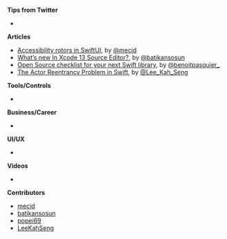 **Tips from Twitter**

*

**Articles**

* [Accessibility rotors in SwiftUI](https://swiftwithmajid.com/2021/09/14/accessibility-rotors-in-swiftui/), by [@mecid](https://twitter.com/mecid)
* [What’s new In Xcode 13 Source Editor?](https://batikansosun.medium.com/whats-new-in-xcode-13-source-editor-c4b6cd8a7295), by [@batikansosun](https://twitter.com/batikansosun)
* [Open Source checklist for your next Swift library](https://benoitpasquier.com/open-source-checklist-swift-library/), by [@benoitpasquier_](https://twitter.com/benoitpasquier_)
* [The Actor Reentrancy Problem in Swift](https://swiftsenpai.com/swift/actor-reentrancy-problem/), by [@Lee_Kah_Seng](https://twitter.com/Lee_Kah_Seng)

**Tools/Controls**

* 

**Business/Career**

* 

**UI/UX**

* 

**Videos**

* 

**Contributors**

* [mecid](https://github.com/mecid)
* [batikansosun](https://github.com/batikansosun)
* [popei69](https://github.com/popei69)
* [LeeKahSeng](https://github.com/LeeKahSeng)
